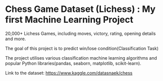 # Chess Game Dataset (Lichess) : My first Machine Learning Project

20,000+ Lichess Games, including moves, victory, rating, opening details and more.

The goal of this project is to predict win/lose condition(Classification Task)

The project utilises various classification machine learning algorithms and popular Python libraries(pandas, seaborn, matplotlib, scikit-learn).

Link to the dataset: https://www.kaggle.com/datasnaek/chess
